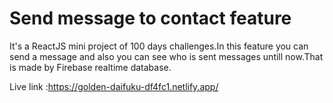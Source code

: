 
# Send message to contact feature

It's a ReactJS mini project of 100 days challenges.In this feature you can send a message and also you can see who is sent messages untill now.That is made by Firebase realtime database.

Live link :https://golden-daifuku-df4fc1.netlify.app/

